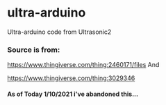 # ultra-arduino
Ultra-arduino code from Ultrasonic2


### Source is from:

https://www.thingiverse.com/thing:2460171/files And

https://www.thingiverse.com/thing:3029346

#### As of Today 1/10/2021 i've abandoned this...
